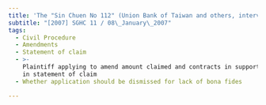 ```yaml
---
title: 'The "Sin Chuen No 112" (Union Bank of Taiwan and others, interveners)'
subtitle: "[2007] SGHC 11 / 08\_January\_2007"
tags:
  - Civil Procedure
  - Amendments
  - Statement of claim
  - >-
    Plaintiff applying to amend amount claimed and contracts in support thereof
    in statement of claim
  - Whether application should be dismissed for lack of bona fides

---
```


